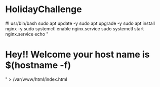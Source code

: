 # HolidayChallenge

#! usr/bin/bash
sudo apt update -y
sudo apt upgrade -y
sudo apt install nginx -y
sudo systemctl enable nginx.service
sudo systemctl start nginx.service
echo "<h1>Hey!! Welcome your host name is $(hostname -f)</h1>" > /var/www/html/index.html

